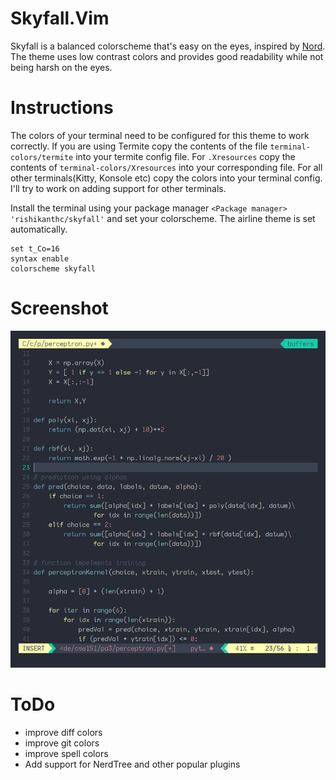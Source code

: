# Skyfall.Vim

Skyfall is a balanced colorscheme that's easy on the eyes, inspired by [Nord][1].
The theme uses low contrast colors and provides good readability while not being harsh on
the eyes.

# Instructions

The colors of your terminal need to be configured for this theme to work correctly.
If you are using Termite copy the contents of the file `terminal-colors/termite` into
your termite config file. For `.Xresources` copy the contents of `terminal-colors/Xresources`
into your corresponding file. For all other terminals(Kitty, Konsole etc) copy the colors
into your terminal config. I'll try to work on adding support for other terminals.

Install the terminal using your package manager `<Package manager> 'rishikanthc/skyfall'`
and set your colorscheme. The airline theme is set automatically.
```viml
set t_Co=16
syntax enable
colorscheme skyfall
```

# Screenshot

![neovim](nvim.png)

# ToDo
- improve diff colors
- improve git colors
- improve spell colors
- Add support for NerdTree and other popular plugins

[1]: https://github.com/arcticicestudio/nord-vim
